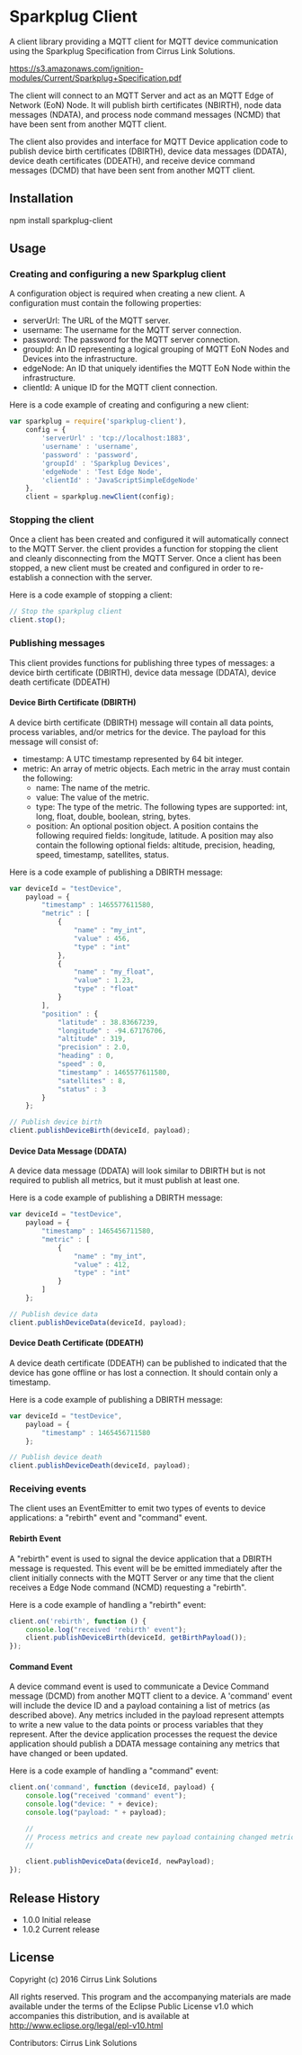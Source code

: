 Sparkplug Client
=========

A client library providing a MQTT client for MQTT device communication using the
Sparkplug Specification from Cirrus Link Solutions.  

https://s3.amazonaws.com/ignition-modules/Current/Sparkplug+Specification.pdf

The client will connect to an MQTT Server and act as an MQTT Edge of Network
(EoN) Node.  It will publish birth certificates (NBIRTH), node data messages
(NDATA), and process node command messages (NCMD) that have been sent from
another MQTT client.

The client also provides and interface for MQTT Device application code to
publish device birth certificates (DBIRTH), device data messages (DDATA), device
death certificates (DDEATH), and receive device command messages (DCMD) that
have been sent from another MQTT client.

## Installation

  npm install sparkplug-client

## Usage

### Creating and configuring a new Sparkplug client

A configuration object is required when creating a new client.  A configuration
must contain the following properties:

* serverUrl: The URL of the MQTT server.
* username: The username for the MQTT server connection.
* password: The password for the MQTT server connection.
* groupId: An ID representing a logical grouping of MQTT EoN Nodes and Devices
  into the infrastructure.
* edgeNode: An ID that uniquely identifies the MQTT EoN Node within the
  infrastructure.
* clientId: A unique ID for the MQTT client connection.

Here is a code example of creating and configuring a new client:

```javascript
var sparkplug = require('sparkplug-client'),
    config = {
        'serverUrl' : 'tcp://localhost:1883',
        'username' : 'username',
        'password' : 'password',
        'groupId' : 'Sparkplug Devices',
        'edgeNode' : 'Test Edge Node',
        'clientId' : 'JavaScriptSimpleEdgeNode'
    },
    client = sparkplug.newClient(config);
```

### Stopping the client

Once a client has been created and configured it will automatically connect to
the MQTT Server.  the client provides a function for stopping the client and
cleanly disconnecting from the MQTT Server.  Once a client has been stopped, a
new client must be created and configured in order to re-establish a connection
with the server.

Here is a code example of stopping a client:

```javascript
// Stop the sparkplug client
client.stop();
```

### Publishing messages

This client provides functions for publishing three types of messages: a device
birth certificate (DBIRTH), device data message (DDATA), device death
certificate (DDEATH)

#### Device Birth Certificate (DBIRTH)

A device birth certificate (DBIRTH) message will contain all data points,
process variables, and/or metrics for the device. The payload for this message
will consist of:

* timestamp:  A UTC timestamp represented by 64 bit integer.
* metric:  An array of metric objects. Each metric in the array must contain
  the following:
  * name:  The name of the metric.
  * value:  The value of the metric.
  * type:  The type of the metric.  The following types are supported: int,
    long, float, double, boolean, string, bytes.
  * position: An optional position object. A position contains the following
    required fields:  longitude, latitude.  A position may also contain the
    following optional fields:  altitude, precision, heading, speed, timestamp,
    satellites, status.

Here is a code example of publishing a DBIRTH message:

```javascript
var deviceId = "testDevice",
    payload = {
        "timestamp" : 1465577611580,
        "metric" : [
            {
                "name" : "my_int",
                "value" : 456,
                "type" : "int"
            },
            {
                "name" : "my_float",
                "value" : 1.23,
                "type" : "float"
            }
        ],
        "position" : {
            "latitude" : 38.83667239,
            "longitude" : -94.67176706,
            "altitude" : 319,
            "precision" : 2.0,
            "heading" : 0,
            "speed" : 0,
            "timestamp" : 1465577611580,
            "satellites" : 8,
            "status" : 3
        }
    };

// Publish device birth
client.publishDeviceBirth(deviceId, payload);
```

#### Device Data Message (DDATA)

A device data message (DDATA) will look similar to DBIRTH but is not required to
publish all metrics, but it must publish at least one.


Here is a code example of publishing a DBIRTH message:

```javascript
var deviceId = "testDevice",
    payload = {
        "timestamp" : 1465456711580,
        "metric" : [
            {
                "name" : "my_int",
                "value" : 412,
                "type" : "int"
            }
        ]
    };

// Publish device data
client.publishDeviceData(deviceId, payload);
```

#### Device Death Certificate (DDEATH)

A device death certificate (DDEATH) can be published to indicated that the
device has gone offline or has lost a connection.  It should contain only a
timestamp.


Here is a code example of publishing a DBIRTH message:

```javascript
var deviceId = "testDevice",
    payload = {
        "timestamp" : 1465456711580
    };

// Publish device death
client.publishDeviceDeath(deviceId, payload);
```

### Receiving events

The client uses an EventEmitter to emit two types of events to device
applications:  a "rebirth" event and "command" event.

#### Rebirth Event

A "rebirth" event is used to signal the device application that a DBIRTH message
is requested.  This event will be be emitted immediately after the client
initially connects with the MQTT Server or any time that the client receives a
Edge Node command (NCMD) requesting a "rebirth".

Here is a code example of handling a "rebirth" event:

```javascript
client.on('rebirth', function () {
    console.log("received 'rebirth' event");
    client.publishDeviceBirth(deviceId, getBirthPayload());
});
```

#### Command Event

A device command event is used to communicate a Device Command message (DCMD)
from another MQTT client to a device.  A 'command' event will include the device
ID and a payload containing a list of metrics (as described above).  Any metrics
included in the payload represent attempts to write a new value to the data
points or process variables that they represent.  After the device application
processes the request the device application should publish a DDATA message
containing any metrics that have changed or been updated.

Here is a code example of handling a "command" event:

```javascript
client.on('command', function (deviceId, payload) {
    console.log("received 'command' event");
    console.log("device: " + device);
    console.log("payload: " + payload);

    //
    // Process metrics and create new payload containing changed metrics
    //

    client.publishDeviceData(deviceId, newPayload);
});
```

## Release History

* 1.0.0 Initial release
* 1.0.2 Current release

## License

Copyright (c) 2016 Cirrus Link Solutions

All rights reserved. This program and the accompanying materials
are made available under the terms of the Eclipse Public License v1.0
which accompanies this distribution, and is available at
http://www.eclipse.org/legal/epl-v10.html

Contributors: Cirrus Link Solutions

